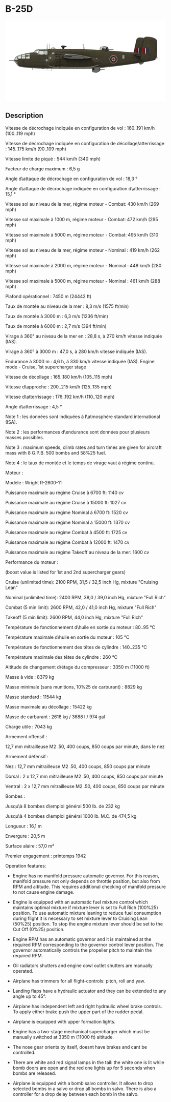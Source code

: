 # B-25D
  

  
![b25draf](../images/b25draf.png)
  

  
## Description
  

  
Vitesse de décrochage indiquée en configuration de vol : 160..191 km/h (100..119 mph)
  
Vitesse de décrochage indiquée en configuration de décollage/atterrissage : 145..175 km/h (90..109 mph)
  

  
Vitesse limite de piqué : 544 km/h (340 mph)
  
Facteur de charge maximum : 6,5 g
  
Angle d\attaque de décrochage en configuration de vol : 18,3 °
  
Angle d\attaque de décrochage indiquée en configuration d\atterrissage : 15,1 °
  

  
Vitesse sol au niveau de la mer, régime moteur - Combat: 430 km/h (269 mph)
  
Vitesse sol maximale à 1000 m, régime moteur - Combat: 472 km/h (295 mph)
  
Vitesse sol maximale à 5000 m, régime moteur - Combat: 495 km/h (310 mph)
  

  
Vitesse sol au niveau de la mer, régime moteur - Nominal : 419 km/h (262 mph)
  
Vitesse sol maximale à 2000 m, régime moteur - Nominal : 448 km/h (280 mph)
  
Vitesse sol maximale à 5000 m, régime moteur - Nominal : 461 km/h (288 mph)
  

  
Plafond opérationnel : 7450 m (24442 ft)
  
Taux de montée au niveau de la mer : 8,3 m/s (1575 ft/min)
  
Taux de montée à 3000 m : 6,3 m/s (1236 ft/min)
  
Taux de montée à 6000 m : 2,7 m/s (394 ft/min)
  

  
Virage à 360° au niveau de la mer en : 28,8 s, à 270 km/h vitesse indiquée (IAS).
  
Virage à 360° à 3000 m : 47,0 s, à 280 km/h vitesse indiquée (IAS).
  

  
Endurance à 3000 m : 4,6 h, à 330 km/h vitesse indiquée (IAS). Engine mode - Cruise, 1st supercharger stage
  

  
Vitesse de décollage : 165..180 km/h (105..115 mph)
  
Vitesse d\approche : 200..215 km/h (125..135 mph)
  
Vitesse d\atterrissage : 176..192 km/h (110..120 mph)
  
Angle d\atterrissage : 4,5 °
  

  
Note 1 : les données sont indiquées à l\atmosphère standard international (ISA).
  
Note 2 : les performances d\endurance sont données pour plusieurs masses possibles.
  
Note 3 : maximum speeds, climb rates and turn times are given for aircraft mass with 8 G.P.B. 500 bombs and 58%25 fuel. 
  
Note 4 : le taux de montée et le temps de virage vaut à régime continu.
  

  
Moteur :
  
Modèle : Wright R-2600-11
  
Puissance maximale au régime Cruise à 6700 ft: 1140 cv
  
Puissance maximale au régime Cruise à 15000 ft: 1027 cv
  
Puissance maximale au régime Nominal à 6700 ft: 1520 cv
  
Puissance maximale au régime Nominal à 15000 ft: 1370 cv
  
Puissance maximale au régime Combat à 4500 ft: 1725 cv
  
Puissance maximale au régime Combat à 12000 ft: 1470 cv
  
Puissance maximale au régime Takeoff au niveau de la mer: 1600 cv
  

  
Performance du moteur :
  
(boost value is listed for 1st and 2nd supercharger gears)
  
Cruise (unlimited time): 2100 RPM, 31,5 / 32,5 inch Hg, mixture "Cruising Lean" 
  
Nominal (unlimited time): 2400 RPM, 38,0 / 39,0 inch Hg, mixture "Full Rich" 
  
Combat (5 min limit): 2600 RPM, 42,0 / 41,0 inch Hg, mixture "Full Rich"  
  
Takeoff (5 min limit): 2600 RPM, 44,0 inch Hg, mixture "Full Rich"
  

  
Température de fonctionnement d\huile en sortie du moteur : 80..95 °C
  
Température maximale d\huile en sortie du moteur : 105 °C
  
Température de fonctionnement des têtes de cylindre : 140..235 °C
  
Température maximale des têtes de cylindre : 260 °C
  

  
Altitude de changement d\étage du compresseur : 3350 m (11000 ft)
  

  
Masse à vide : 8379 kg
  
Masse minimale (sans munitions, 10%25 de carburant) : 8829 kg
  
Masse standard : 11544 kg
  
Masse maximale au décollage : 15422 kg
  
Masse de carburant : 2618 kg / 3688 l / 974 gal
  
Charge utile : 7043 kg
  

  
Armement offensif :
  
12,7 mm mitrailleuse M2 .50, 400 coups, 850 coups par minute, dans le nez
  

  
Armement défensif :
  
Nez : 12,7 mm mitrailleuse M2 .50, 400 coups, 850 coups par minute
  
Dorsal : 2 x 12,7 mm mitrailleuse M2 .50, 400 coups, 850 coups par minute
  
Ventral : 2 x 12,7 mm mitrailleuse M2 .50, 400 coups, 850 coups par minute
  

  
Bombes :
  
Jusqu\à 8 bombes d\emploi général 500 lb. de 232 kg
  
Jusqu\à 4 bombes d\emploi général 1000 lb. M.C. de 474,5 kg
  

  
Longueur : 16,1 m
  
Envergure : 20,5 m
  
Surface alaire : 57,0 m²
  

  
Premier engagement : printemps 1942
  

  
Operation features:
  
- Engine has no manifold pressure automatic governor. For this reason, manifold pressure not only depends on throttle position, but also from RPM and altitude. This requires additional checking of manifold pressure to not cause engine damage.
  
- Engine is equipped with an automatic fuel mixture control which maintains optimal mixture if mixture lever is set to Full Rich (100%25) position. To use automatic mixture leaning to reduce fuel consumption during flight it is necessary to set mixture lever to Cruising Lean (50%25) position. To stop the engine mixture lever should be set to the Cut Off (0%25) position.
  
- Engine RPM has an automatic governor and it is maintained at the required RPM corresponding to the governor control lever position. The governor automatically controls the propeller pitch to maintain the required RPM.
  
- Oil radiators shutters and engine cowl outlet shutters are manually operated.
  
- Airplane has trimmers for all flight-controls: pitch, roll and yaw.
  
- Landing flaps have a hydraulic actuator and they can be extended to any angle up to 45°.
  
- Airplane has independent left and right hydraulic wheel brake controls. To apply either brake push the upper part of the rudder pedal.
  
- Airplane is equipped with upper formation lights.
  
- Engine has a two-stage mechanical supercharger which must be manually switched at 3350 m (11000 ft) altitude.
  
- The nose gear orients by itself, doesnt have brakes and cant be controlled.
  
- There are white and red signal lamps in the tail: the white one is lit while bomb doors are open and the red one lights up for 5 seconds when bombs are released.
  
- Airplane is equipped with a bomb salvo controller. It allows to drop selected bombs in a salvo or drop all bombs in salvo. There is also a controller for a drop delay between each bomb in the salvo.  